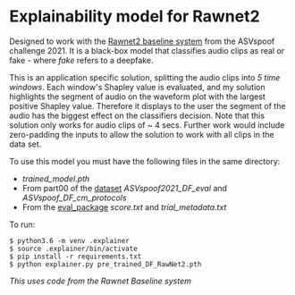 # Explainability model for Rawnet2

Designed to work with the [Rawnet2 baseline system](https://github.com/asvspoof-challenge/2021/tree/main/DF/Baseline-RawNet2)
from the ASVspoof challenge 2021. It is a black-box model that classifies audio 
clips as real or fake - where *fake* refers to a deepfake.

This is an application specific solution, splitting the audio clips into
*5 time windows*. Each window's Shapley value is evaluated, and my solution
highlights the segment of audio on the waveform plot with the largest positive
Shapley value. Therefore it displays to the user the segment of the audio has the
biggest effect on the classifiers decision. Note that this solution only works for
audio clips of ~ 4 secs. Further work would include zero-padding the inputs to
allow the solution to work with all clips in the data set.

To use this model you must have the following files in the same directory:
- *trained_model.pth*
- From part00 of the [dataset](https://zenodo.org/record/4835108#.ZAs4mC-l3S5)
*ASVspoof2021_DF_eval* and *ASVspoof_DF_cm_protocols*
- From the [eval\_package](https://github.com/asvspoof-challenge/2021/tree/main/eval-package)
*score.txt* and *trial_metadata.txt*

To run:
```
$ python3.6 -m venv .explainer
$ source .explainer/bin/activate
$ pip install -r requirements.txt
$ python explainer.py pre_trained_DF_RawNet2.pth
```

*This uses code from the Rawnet Baseline system*
